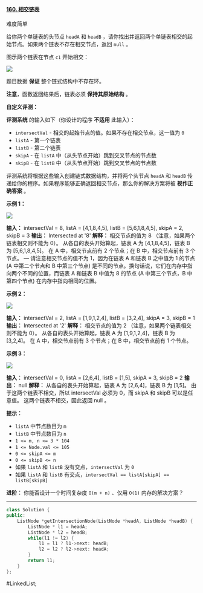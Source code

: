 #### [160. 相交链表](https://leetcode.cn/problems/intersection-of-two-linked-lists/)

难度简单

给你两个单链表的头节点 `headA` 和 `headB` ，请你找出并返回两个单链表相交的起始节点。如果两个链表不存在相交节点，返回 `null` 。

图示两个链表在节点 `c1` 开始相交：

[![](https://assets.leetcode-cn.com/aliyun-lc-upload/uploads/2018/12/14/160_statement.png)](https://assets.leetcode-cn.com/aliyun-lc-upload/uploads/2018/12/14/160_statement.png)

题目数据 **保证** 整个链式结构中不存在环。

**注意**，函数返回结果后，链表必须 **保持其原始结构** 。

**自定义评测：**

**评测系统** 的输入如下（你设计的程序 **不适用** 此输入）：

-   `intersectVal` - 相交的起始节点的值。如果不存在相交节点，这一值为 `0`
-   `listA` - 第一个链表
-   `listB` - 第二个链表
-   `skipA` - 在 `listA` 中（从头节点开始）跳到交叉节点的节点数
-   `skipB` - 在 `listB` 中（从头节点开始）跳到交叉节点的节点数

评测系统将根据这些输入创建链式数据结构，并将两个头节点 `headA` 和 `headB` 传递给你的程序。如果程序能够正确返回相交节点，那么你的解决方案将被 **视作正确答案** 。

**示例 1：**

[![](https://assets.leetcode.com/uploads/2021/03/05/160_example_1_1.png)](https://assets.leetcode.com/uploads/2018/12/13/160_example_1.png)

**输入：** intersectVal = 8, listA = [4,1,8,4,5], listB = [5,6,1,8,4,5], skipA = 2, skipB = 3
**输出：** Intersected at '8'
**解释：** 相交节点的值为 8 （注意，如果两个链表相交则不能为 0）。
从各自的表头开始算起，链表 A 为 [4,1,8,4,5]，链表 B 为 [5,6,1,8,4,5]。
在 A 中，相交节点前有 2 个节点；在 B 中，相交节点前有 3 个节点。
— 请注意相交节点的值不为 1，因为在链表 A 和链表 B 之中值为 1 的节点 (A 中第二个节点和 B 中第三个节点) 是不同的节点。换句话说，它们在内存中指向两个不同的位置，而链表 A 和链表 B 中值为 8 的节点 (A 中第三个节点，B 中第四个节点) 在内存中指向相同的位置。

**示例 2：**

[![](https://assets.leetcode.com/uploads/2021/03/05/160_example_2.png)](https://assets.leetcode.com/uploads/2018/12/13/160_example_2.png)

**输入：** intersectVal = 2, listA = [1,9,1,2,4], listB = [3,2,4], skipA = 3, skipB = 1
**输出：** Intersected at '2'
**解释：** 相交节点的值为 2 （注意，如果两个链表相交则不能为 0）。
从各自的表头开始算起，链表 A 为 [1,9,1,2,4]，链表 B 为 [3,2,4]。
在 A 中，相交节点前有 3 个节点；在 B 中，相交节点前有 1 个节点。

**示例 3：**

[![](https://assets.leetcode-cn.com/aliyun-lc-upload/uploads/2018/12/14/160_example_3.png)](https://assets.leetcode.com/uploads/2018/12/13/160_example_3.png)

**输入：** intersectVal = 0, listA = [2,6,4], listB = [1,5], skipA = 3, skipB = 2
**输出：** null
**解释：** 从各自的表头开始算起，链表 A 为 [2,6,4]，链表 B 为 [1,5]。
由于这两个链表不相交，所以 intersectVal 必须为 0，而 skipA 和 skipB 可以是任意值。
这两个链表不相交，因此返回 null 。

**提示：**

-   `listA` 中节点数目为 `m`
-   `listB` 中节点数目为 `n`
-   `1 <= m, n <= 3 * 104`
-   `1 <= Node.val <= 105`
-   `0 <= skipA <= m`
-   `0 <= skipB <= n`
-   如果 `listA` 和 `listB` 没有交点，`intersectVal` 为 `0`
-   如果 `listA` 和 `listB` 有交点，`intersectVal == listA[skipA] == listB[skipB]`

**进阶：** 你能否设计一个时间复杂度 `O(m + n)` 、仅用 `O(1)` 内存的解决方案？

---- ----

```cpp
class Solution {
public:
    ListNode *getIntersectionNode(ListNode *headA, ListNode *headB) {
        ListNode * l1 = headA;
        ListNode * l2 = headB;
        while(l1 != l2) {
            l1 = l1 ? l1->next: headB;
            l2 = l2 ? l2->next: headA;
        }
        return l1;
    }
};
```
#LinkedList;